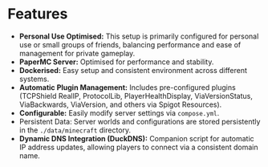 # Features

* **Personal Use Optimised:** This setup is primarily configured for personal use or small groups of friends, balancing performance and ease of management for private gameplay.
* **PaperMC Server:** Optimised for performance and stability.
* **Dockerised:** Easy setup and consistent environment across different systems.
* **Automatic Plugin Management:** Includes pre-configured plugins (TCPShield RealIP, ProtocolLib, PlayerHealthDisplay, ViaVersionStatus, ViaBackwards, ViaVersion, and others via Spigot Resources).
* **Configurable:** Easily modify server settings via `compose.yml`.
* Persistent Data: Server worlds and configurations are stored persistently in the `./data/minecraft` directory.
* **Dynamic DNS Integration (DuckDNS):** Companion script for automatic IP address updates, allowing players to connect via a consistent domain name.

